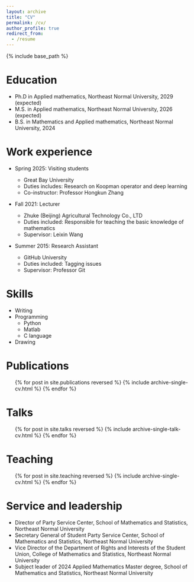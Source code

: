 ```yaml
---
layout: archive
title: "CV"
permalink: /cv/
author_profile: true
redirect_from:
  - /resume
---
```


{% include base_path %}

Education
======
* Ph.D in Applied mathematics, Northeast Normal University, 2029 (expected)
* M.S. in Applied mathematics, Northeast Normal University, 2026 (expected)
* B.S. in Mathematics and Applied mathematics, Northeast Normal University, 2024

Work experience
======
* Spring 2025: Visiting students
  * Great Bay University
  * Duties includes: Research on Koopman operator and deep learning
  * Co-instructor: Professor Hongkun Zhang

* Fall 2021: Lecturer
  * Zhuke (Beijing) Agricultural Technology Co., LTD
  * Duties included: Responsible for teaching the basic knowledge of mathematics
  * Supervisor: Leixin Wang

* Summer 2015: Research Assistant
  * GitHub University
  * Duties included: Tagging issues
  * Supervisor: Professor Git
  
Skills
======
* Writing
* Programming
  * Python
  * Matlab
  * C language
* Drawing

Publications
======
  <ul>{% for post in site.publications reversed %}
    {% include archive-single-cv.html %}
  {% endfor %}</ul>
  
Talks
======
  <ul>{% for post in site.talks reversed %}
    {% include archive-single-talk-cv.html  %}
  {% endfor %}</ul>
  
Teaching
======
  <ul>{% for post in site.teaching reversed %}
    {% include archive-single-cv.html %}
  {% endfor %}</ul>
  
Service and leadership
======
* Director of Party Service Center, School of Mathematics and Statistics, Northeast Normal University
* Secretary General of Student Party Service Center, School of Mathematics and Statistics, Northeast Normal University
* Vice Director of the Department of Rights and Interests of the Student Union, College of Mathematics and Statistics, Northeast Normal University
* Subject leader of 2024 Applied Mathematics Master degree, School of Mathematics and Statistics, Northeast Normal University
